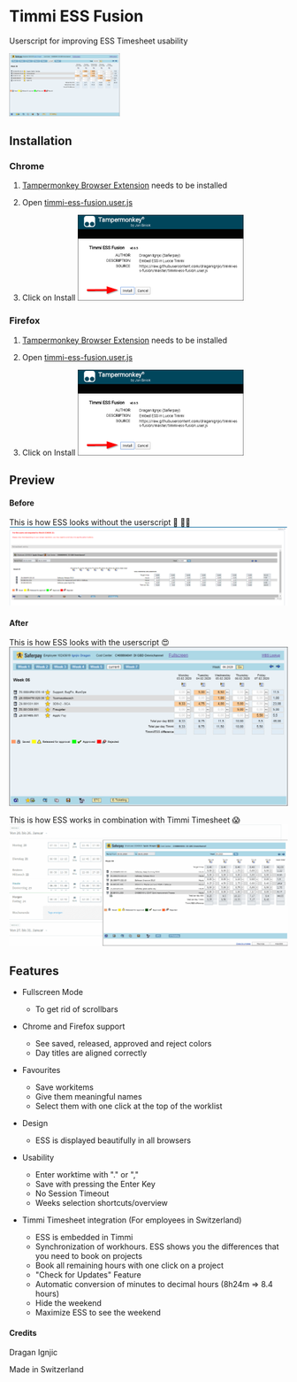 # Timmi ESS Fusion
Userscript for improving ESS Timesheet usability

<img src="images/preview.png" width="200" />

## Installation 
### Chrome
1. [Tampermonkey Browser Extension](https://chrome.google.com/webstore/detail/tampermonkey/dhdgffkkebhmkfjojejmpbldmpobfkfo?hl=en) needs to be installed

2. Open [timmi-ess-fusion.user.js](https://raw.githubusercontent.com/draganignjic/timmi-ess-fusion/master/timmi-ess-fusion.user.js)

3. Click on Install
![Preview](images/install.png)

### Firefox
1. [Tampermonkey Browser Extension](https://addons.mozilla.org/de/firefox/addon/tampermonkey/) needs to be installed

2. Open [timmi-ess-fusion.user.js](https://raw.githubusercontent.com/draganignjic/timmi-ess-fusion/master/timmi-ess-fusion.user.js)

3. Click on Install
![Preview](images/install.png)

## Preview
#### Before
This is how ESS looks without the userscript :see_no_evil: :man_facepalming:
![Preview](images/ess-raw.png)

#### After
This is how ESS looks with the userscript :heart_eyes:
![Preview](images/preview.png)

This is how ESS works in combination with Timmi Timesheet :scream:
![](images/video.gif)

## Features
- Fullscreen Mode
  - To get rid of scrollbars
- Chrome and Firefox support
  - See saved, released, approved and reject colors
  - Day titles are aligned correctly
- Favourites
  - Save workitems
  - Give them meaningful names
  - Select them with one click at the top of the worklist
- Design
  - ESS is displayed beautifully in all browsers
- Usability
  - Enter worktime with "." or ","
  - Save with pressing the Enter Key
  - No Session Timeout
  - Weeks selection shortcuts/overview

- Timmi Timesheet integration (For employees in Switzerland) 
  - ESS is embedded in Timmi
  - Synchronization of workhours. ESS shows you the differences that you need to book on projects
  - Book all remaining hours with one click on a project
  - "Check for Updates" Feature
  - Automatic conversion of minutes to decimal hours (8h24m => 8.4 hours)
  - Hide the weekend
  - Maximize ESS to see the weekend


#### Credits
Dragan Ignjic

Made in Switzerland
